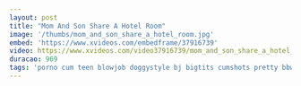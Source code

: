 ```yaml
---
layout: post
title: "Mom And Son Share A Hotel Room"
image: '/thumbs/mom_and_son_share_a_hotel_room.jpg'
embed: 'https://www.xvideos.com/embedframe/37916739'
video: https://www.xvideos.com/video37916739/mom_and_son_share_a_hotel_room
duracao: 969
tags: 'porno cum teen blowjob doggystyle bj bigtits cumshots pretty bbw brunettes bbc'
---
```

